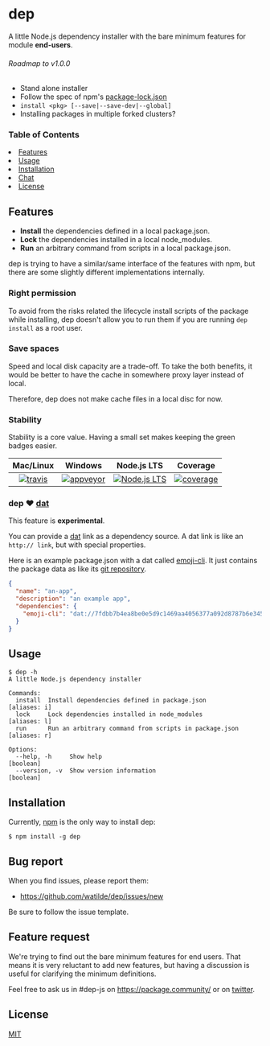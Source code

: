 # dep

A little Node.js dependency installer with the bare minimum features for module **end-users**.

###### Roadmap to v1.0.0
+ Stand alone installer
+ Follow the spec of npm's [package-lock.json]
+ `install <pkg> [--save|--save-dev|--global]`
+ Installing packages in multiple forked clusters?

### Table of Contents

<li><a href="#features">Features</a></li>
<li><a href="#usage">Usage</a></li>
<li><a href="#installation">Installation</a></li>
<li><a href="#chat">Chat</a></li>
<li><a href="#license">License</a></li>

## Features
+ **Install** the dependencies defined in a local package.json.
+ **Lock** the dependencies installed in a local node_modules.
+ **Run** an arbitrary command from scripts in a local package.json.

dep is trying to have a similar/same interface of the features with npm, but there are some slightly different implementations internally.

### Right permission
To avoid from the risks related the lifecycle install scripts of the package while installing, dep doesn't allow you to run them if you are running `dep install` as a root user.

### Save spaces
Speed and local disk capacity are a trade-off. To take the both benefits, it would be better to have the cache in somewhere proxy layer instead of local.

Therefore, dep does not make cache files in a local disc for now.

### Stability
Stability is a core value. Having a small set makes keeping the green badges easier.

| Mac/Linux | Windows | Node.js LTS | Coverage |
| :-: | :-: | :-: | :-: |
| [![travis][t-img]][t-url] | [![appveyor][a-img]][a-url] | [![Node.js LTS][n-img]][n-url] | [![coverage][c-img]][c-url] |

### dep ♥ [dat]
This feature is **experimental**.

You can provide a [dat] link as a dependency source.
A dat link is like an `http:// link`, but with special properties.

Here is an example package.json with a dat called [emoji-cli]. It just contains the package data as like its [git repository].
```json
{
  "name": "an-app",
  "description": "an example app",
  "dependencies": {
    "emoji-cli": "dat://7fdbb7b4ea8be0e5d9c1469aa4056377a092d8787b6e3452faf0ce8390098d02"
  }
}
```

## Usage
```console
$ dep -h
A little Node.js dependency installer

Commands:
  install  Install dependencies defined in package.json             [aliases: i]
  lock     Lock dependencies installed in node_modules              [aliases: l]
  run      Run an arbitrary command from scripts in package.json    [aliases: r]

Options:
  --help, -h     Show help                                             [boolean]
  --version, -v  Show version information                              [boolean]
```

## Installation
Currently, [npm] is the only way to install dep:
```console
$ npm install -g dep
```

## Bug report
When you find issues, please report them:
+ https://github.com/watilde/dep/issues/new

Be sure to follow the issue template.


## Feature request
We're trying to find out the bare minimum features for end users. That means it is very reluctant to add new features, but having a discussion is useful for clarifying the minimum definitions.

Feel free to ask us in #dep-js on https://package.community/ or on [twitter].


## License
[MIT](./LICENSE)

[t-img]: https://img.shields.io/travis/watilde/dep/master.svg
[t-url]: https://travis-ci.org/watilde/dep
[a-img]: https://img.shields.io/appveyor/ci/watilde/dep/master.svg
[a-url]: https://ci.appveyor.com/project/watilde/dep/branch/master
[n-img]: https://img.shields.io/node/v/lts.svg
[n-url]: https://github.com/nodejs/LTS#lts-schedule1
[c-img]: https://img.shields.io/coveralls/watilde/dep/master.svg
[c-url]: https://coveralls.io/github/watilde/dep
[npm]: https://github.com/npm/npm
[dat]: https://datproject.org/
[emoji-cli]: https://datproject.org/watilde/emoji-cli
[git repository]: https://github.com/watilde/emoji-cli
[twitter]: https://twitter.com/watilde
[package-lock.json]: https://github.com/npm/npm/blob/latest/doc/spec/package-lock.md
